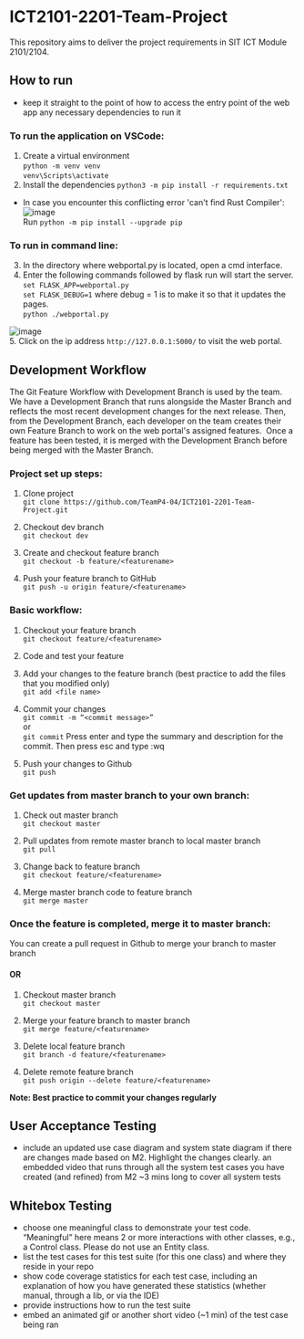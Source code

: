 # ICT2101-2201-Team-Project
This repository aims to deliver the project requirements in SIT ICT Module 2101/2104. 

## How to run

- keep it straight to the point of how to access the entry point of the web app
any necessary dependencies to run it

### To run the application on VSCode:
1. Create a virtual environment  
 ```python -m venv venv```  
```venv\Scripts\activate```  
2. Install the dependencies
```python3 -m pip install -r requirements.txt```
- In case you encounter this conflicting error 'can't find Rust Compiler':
![image](https://user-images.githubusercontent.com/71871190/143470692-27069d67-bf2f-4958-9b6f-634e6b858230.png)  
Run ```python -m pip install --upgrade pip```  

### To run in command line:
3. In the directory where webportal.py is located, open a cmd interface.  
4. Enter the following commands followed by flask run will start the server.  
```set FLASK_APP=webportal.py```  
```set FLASK_DEBUG=1``` where debug = 1 is to make it so that it updates the pages.  
```python ./webportal.py``` 

![image](https://user-images.githubusercontent.com/71871190/143473789-51f2f610-b12a-4014-9021-a1ab6f4af49b.png)  
5. Click on the ip address ```http://127.0.0.1:5000/``` to visit the web portal.  

## Development Workflow
The Git Feature Workflow with Development Branch is used by the team. We have a Development Branch that runs alongside the Master Branch and reflects the most recent development changes for the next release. Then, from the Development Branch, each developer on the team creates their own Feature Branch to work on the web portal's assigned features.  
Once a feature has been tested, it is merged with the Development Branch before being merged with the Master Branch.  

### Project set up steps:
1. Clone project  
```git clone https://github.com/TeamP4-04/ICT2101-2201-Team-Project.git```

2. Checkout dev branch  
```git checkout dev```

3. Create and checkout feature branch  
```git checkout -b feature/<featurename>```

4. Push your feature branch to GitHub  
```git push -u origin feature/<featurename>```

### Basic workflow:
1. Checkout your feature branch  
```git checkout feature/<featurename>```

1. Code and test your feature  

2. Add your changes to the feature branch (best practice to add the files that you modified only)  
```git add <file name>```

4. Commit your changes  
```git commit -m “<commit message>”```  
or  
```git commit``` Press enter and type the summary and description for the commit. Then press esc and type :wq  

5. Push your changes to Github  
```git push```

### Get updates from master branch to your own branch:
1. Check out master branch  
```git checkout master```

2. Pull updates from remote master branch to local master branch    
```git pull```

3. Change back to feature branch  
```git checkout feature/<featurename>```

4. Merge master branch code to feature branch  
```git merge master```

### Once the feature is completed, merge it to master branch:  
You can create a pull request in Github to merge your branch to master branch  

#### OR
1. Checkout master branch  
```git checkout master```  

2. Merge your feature branch to master branch  
```git merge feature/<featurename>```  

3. Delete local feature branch   
```git branch -d feature/<featurename>```  

4. Delete remote feature branch  
```git push origin --delete feature/<featurename>```  

**Note: Best practice to commit your changes regularly**

## User Acceptance Testing

- include an updated use case diagram and system state diagram if there are changes made based on M2. Highlight the changes clearly.
an embedded video that runs through all the system test cases you have created (and refined) from M2
~3 mins long to cover all system tests

## Whitebox Testing

- choose one meaningful class to demonstrate your test code. “Meaningful” here means 2 or more interactions with other classes, e.g., a Control class. Please do not use an Entity class.
- list the test cases for this test suite (for this one class) and where they reside in your repo
- show code coverage statistics for each test case, including an explanation of how you have generated these statistics (whether manual, through a lib, or via the IDE)
- provide instructions how to run the test suite
- embed an animated gif or another short video (~1 min) of the test case being ran